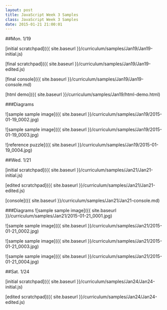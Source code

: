 ```yaml
---
layout: post
title: JavaScript Week 3 Samples
class: JavaScript Week 3 Samples
date: 2015-01-21 21:00:01
---
```


##Mon. 1/19

[initial scratchpad]({{ site.baseurl }}/curriculum/samples/Jan19/Jan19-initial.js)

[final scratchpad]({{ site.baseurl }}/curriculum/samples/Jan19/Jan19-edited.js)

[final console]({{ site.baseurl }}/curriculum/samples/Jan19/Jan19-console.md)

[html demo]({{ site.baseurl }}/curriculum/samples/Jan19/html-demo.html)

###Diagrams

![sample sample image]({{ site.baseurl }}/curriculum/samples/Jan19/2015-01-19_0002.jpg)

![sample sample image]({{ site.baseurl }}/curriculum/samples/Jan19/2015-01-19_0003.jpg)

![reference puzzle]({{ site.baseurl }}/curriculum/samples/Jan19/2015-01-19_0004.jpg)

##Wed. 1/21

[initial scratchpad]({{ site.baseurl }}/curriculum/samples/Jan21/Jan21-initial.js)

[edited scratchpad]({{ site.baseurl }}/curriculum/samples/Jan21/Jan21-edited.js)

[console]({{ site.baseurl }}/curriculum/samples/Jan21/Jan21-console.md)

###Diagrams
![sample sample image]({{ site.baseurl }}/curriculum/samples/Jan21/2015-01-21_0001.jpg)

![sample sample image]({{ site.baseurl }}/curriculum/samples/Jan21/2015-01-21_0002.jpg)

![sample sample image]({{ site.baseurl }}/curriculum/samples/Jan21/2015-01-21_0003.jpg)

![sample sample image]({{ site.baseurl }}/curriculum/samples/Jan21/2015-01-21_0004.jpg)

##Sat. 1/24

[initial scratchpad]({{ site.baseurl }}/curriculum/samples/Jan24/Jan24-initial.js)

[edited scratchpad]({{ site.baseurl }}/curriculum/samples/Jan24/Jan24-edited.js)


